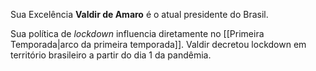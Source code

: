 Sua Excelência **Valdir de Amaro** é o atual presidente do Brasil.

Sua política de *lockdown* influencia diretamente no [[Primeira Temporada|arco da primeira temporada]]. Valdir decretou lockdown em território brasileiro a partir do dia 1 da pandêmia. 